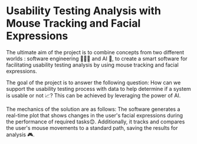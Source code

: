 # Usability Testing Analysis with Mouse Tracking and Facial Expressions

The ultimate aim of the project is to combine concepts from two different worlds : software engineering 👩🏻‍💻 and AI 🤖, to create a smart software for facilitating usability testing analysis by using mouse tracking and facial expressions.

The goal of the project is to answer the following question: How can we support the usability testing process with data to help determine if a system is usable or not 📈? This can be achieved by leveraging the power of AI.

The mechanics of the solution are as follows: The software generates a real-time plot that shows changes in the user's facial expressions during the performance of required tasks😊. Additionally, it tracks and compares the user's mouse movements to a standard path, saving the results for analysis 🎮. 

